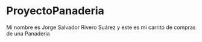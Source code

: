 # ProyectoPanaderia


Mi nombre es Jorge Salvador Rivero Suárez y este es mi carrito de compras de una Panaderia
